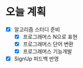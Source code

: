 # 오늘 계획

- [x] 알고리즘 스터디 준비
	- [x] 프로그래머스 N으로 표현
	- [x] 프로그래머스 단어 변환
	- [x] 프로그래머스 기능개발

- [x] SignUp 피드백 반영
